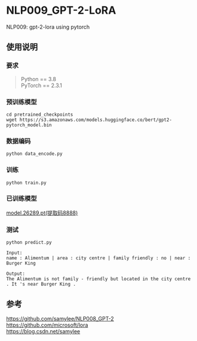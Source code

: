 # NLP009_GPT-2-LoRA
NLP009: gpt-2-lora using pytorch

## 使用说明
### 要求
> Python == 3.8 \
> PyTorch == 2.3.1  
### 预训练模型
```shell script
cd pretrained_checkpoints
wget https://s3.amazonaws.com/models.huggingface.co/bert/gpt2-pytorch_model.bin
```
### 数据编码
```shell script
python data_encode.py
```
### 训练
```shell script
python train.py
```
### 已训练模型
[model.26289.pt(提取码8888)](https://pan.baidu.com/s/1UbOvEVw6g7McBHDQ76k8oQ)
### 测试
```shell script
python predict.py  
```
```
Input:
name : Alimentum | area : city centre | family friendly : no | near : Burger King

Output:
The Alimentum is not family - friendly but located in the city centre . It 's near Burger King .
```
## 参考
https://github.com/samylee/NLP008_GPT-2   
https://github.com/microsoft/lora  
https://blog.csdn.net/samylee  
